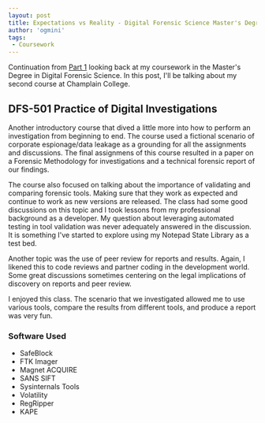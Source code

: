 ```yaml
---
layout: post
title: Expectations vs Reality - Digital Forensic Science Master's Degree Part 2
author: 'ogmini'
tags:
 - Coursework
---
```


Continuation from [Part 1](https://ogmini.github.io/2025/01/06/Expectations-vs-Reality-Digital-Forensic-Science-Masters.html) looking back at my coursework in the Master's Degree in Digital Forensic Science. In this post, I'll be talking about my second course at Champlain College.

## DFS-501 Practice of Digital Investigations

Another introductory course that dived a little more into how to perform an investigation from beginning to end. The course used a fictional scenario of corporate espionage/data leakage as a grounding for all the assignments and discussions. The final assignmens of this course resulted in a paper on a Forensic Methodology for investigations and a technical forensic report of our findings.

The course also focused on talking about the importance of validating and comparing forensic tools. Making sure that they work as expected and continue to work as new versions are released. The class had some good discussions on this topic and I took lessons from my professional background as a developer. My question about leveraging automated testing in tool validation was never adequately answered in the discussion. It is something I've started to explore using my Notepad State Library as a test bed.

Another topic was the use of peer review for reports and results. Again, I likened this to code reviews and partner coding in the development world. Some great discussions sometimes centering on the legal implications of discovery on reports and peer review.

I enjoyed this class. The scenario that we investigated allowed me to use various tools, compare the results from different tools, and produce a report was very fun.

### Software Used

- SafeBlock
- FTK Imager
- Magnet ACQUIRE
- SANS SIFT
- Sysinternals Tools
- Volatility
- RegRipper
- KAPE
